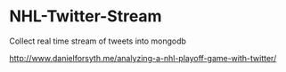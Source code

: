 NHL-Twitter-Stream
==================

Collect real time stream of tweets into mongodb

http://www.danielforsyth.me/analyzing-a-nhl-playoff-game-with-twitter/
